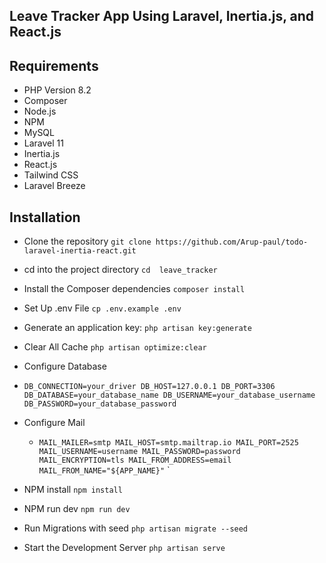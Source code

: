 ## Leave Tracker App Using Laravel, Inertia.js, and React.js


## Requirements
- PHP Version  8.2
- Composer
- Node.js
- NPM
- MySQL
- Laravel 11
- Inertia.js
- React.js
- Tailwind CSS
- Laravel Breeze 
 

## Installation

-  Clone the repository `git clone https://github.com/Arup-paul/todo-laravel-inertia-react.git`

- cd into the project directory `cd  leave_tracker`
- Install the Composer dependencies `composer install`
- Set Up .env File `cp .env.example .env`
- Generate an application key: `php artisan key:generate`
- Clear All Cache `php artisan optimize:clear`
- Configure Database
- `DB_CONNECTION=your_driver
  DB_HOST=127.0.0.1
  DB_PORT=3306
  DB_DATABASE=your_database_name
  DB_USERNAME=your_database_username
  DB_PASSWORD=your_database_password`

- Configure Mail
  - `MAIL_MAILER=smtp
  MAIL_HOST=smtp.mailtrap.io
  MAIL_PORT=2525
  MAIL_USERNAME=username
  MAIL_PASSWORD=password
  MAIL_ENCRYPTION=tls
  MAIL_FROM_ADDRESS=email
  MAIL_FROM_NAME="${APP_NAME}"`
`

- NPM install `npm install`
- NPM run dev `npm run dev`


-   Run Migrations with seed `php artisan migrate --seed`
-   Start the Development Server `php artisan serve`

 





  


